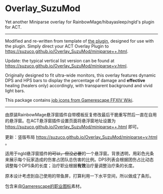 # Overlay_SuzuMod
Yet another Miniparse overlay for RainbowMage/hibayasleep/ngld's plugin for ACT.

---
Modified and re-written from template of [the plugin](https://github.com/ngld/OverlayPlugin), designed for use with the plugin. Simply direct your ACT Overlay Plugin to https://suzuco.github.io/Overlay_SuzuMod/miniparse++.html.

Update: the typical vertical list version can be found at https://suzuco.github.io/Overlay_SuzuMod/miniparse+v.html.

Originally designed to fit ultra-wide monitors, this overlay features dynamic DPS and HPS bars to display the percentage of damage and **effective** healing (healers only) accordingly, with transparent background and vivid light bars.

This package contains [job icons from Gamerescape FFXIV Wiki](https://ffxiv.gamerescape.com/wiki/Dictionary_of_Icons).

---
由原装RainbowMage悬浮窗插件自带模板反复修改最后干脆重写然后一直在自用的悬浮窗。在ACT悬浮窗插件设置页面将悬浮窗地址设置为 https://suzuco.github.io/Overlay_SuzuMod/miniparse++.html 即可。

更新：竖版布局 https://suzuco.github.io/Overlay_SuzuMod/miniparse+v.html 。

适用于ngld悬浮窗插件~~的可以，但没必要~~的一个悬浮窗。背景透明，用彩色光条来展示每个玩家造成的伤害占团队总伤害的比例。DPS列表会根据团伤占比动态调整每个DPS条的长度；治疗职业根据**有效**治疗量调整治疗条的长度。

原本设计考虑到自己使用的带鱼屏，打算利用一下水平空间，所以做成了条形。

包含来自[Gamerescape的职业图标](https://ffxiv.gamerescape.com/wiki/Dictionary_of_Icons)素材。
